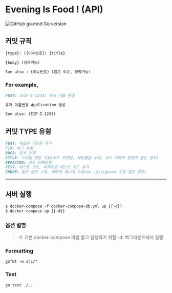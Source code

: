 # Evening Is Food ! (API)
![GitHub go.mod Go version](https://img.shields.io/github/go-mod/go-version/shinYeongHyeon/eveningIsFood-api)

## 커밋 규칙
```markdown
{type}: ({이슈번호}) {title}

{body} (생략가능)

See also : {이슈번호} (참고 이슈, 생략가능)
```

### For example,
```markdown
FEAT: (EIF-T-1234) 유저 이름 변경

유저 이름변경 Application 생성

See also: (EIF-I-1233)
```

## 커밋 TYPE 유형
```markdown
FEAT: 새로운 기능의 추가
FIX: 버그 수정
DOCS: 문서 수정
STYLE: 스타일 관련 기능(코드 포맷팅, 세미콜론 누락, 코드 자체의 변경이 없는 경우)
REFACTOR: 코드 리펙토링
TEST: 테스트 코트, 리펙토링 테스트 코드 추가
CHORE: 빌드 업무 수정, 패키지 매니저 수정(ex .gitignore 수정 같은 경우)
```

---

## 서버 실행
```markdown
$ docker-compose -f docker-compose-db.yml up {{-d}}  
$ docker-compose up {{-d}}
```

### 옵션 설명
> -f: 기본 docker-compose 파일 말고 실행하기 위함
> -d: 백그라운드에서 실행

### Formatting
```shell
gofmt -w src/*
```

### Test
```shell
go test ./...
```
